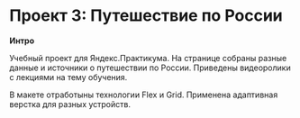 # Проект 3: Путешествие по России



**Интро**

Учебный проект для Яндекс.Практикума.
На странице собраны разные данные и источники о путешествии по России.
Приведены видеоролики с лекциями на тему обучения.

В макете отработыны технологии Flex и Grid.
Применена адаптивная верстка для разных устройств.


